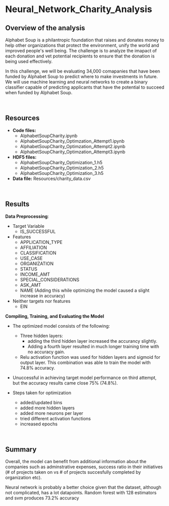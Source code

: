 # Neural_Network_Charity_Analysis

## Overview of the analysis
Alphabet Soup is a philantropic foundation that raises and donates money to help other organizations that protect the environment, unify the world and improved people's well being. The challenge is to analyze the imapact of each donation and vet potential recipients to ensure that the donation is being used effectively. 

In this challenge, we will be evaluating  34,000 comapanies that have been funded by Alphabet Soup to predict where to make investments in future. We will use machine learning and neural networks to create a binary classifier capable of predicting applicants that have the potential to succeed when funded by Alphabet Soup.

<br />

## Resources
- **Code files:** 
    - AlphabetSoupCharity.ipynb
    - AlphabetSoupCharity_Optimzation_Attempt1.ipynb
    - AlphabetSoupCharity_Optimzation_Attempt2.ipynb
    - AlphabetSoupCharity_Optimzation_Attempt3.ipynb
- **HDF5 files:**
    - AlphabetSoupCharity_Optimization_1.h5
    - AlphabetSoupCharity_Optimization_2.h5
    - AlphabetSoupCharity_Optimization_3.h5
- **Data file:** Resources/charity_data.csv

<br />

## Results

**Data Preprocessing**:
- Target Variable 
    - IS_SUCCESSFUL
- Features 
    - APPLICATION_TYPE
    - AFFILIATION
    - CLASSIFICATION
    - USE_CASE
    - ORGANIZATION
    - STATUS
    - INCOME_AMT
    - SPECIAL_CONSIDERATIONS
    - ASK_AMT
    - NAME (Adding this while optimizing the model caused a slight increase in accuracy)
- Neither targets nor features
    - EIN


**Compiling, Training, and Evaluating the Model**
- The optimized model consists of the following:
    - Three hidden layers: 
        - adding the third hidden layer increased the accurancy slightly. 
        - Adding a fourth layer resulted in much longer training time with no accuracy gain.
    - Relu activation function was used for hidden layers and sigmoid for output layer. This combination was able to train the model with 74.8% accuracy.


- Unuccessful in achieving target model performance on third attempt, but the accuracy results came close 75% (74.8%).

- Steps taken for optimization
     - added/updated bins
     - added more hidden layers
     - added more neurons per layer
     - tried different activation functions
     - increased epochs 

<br />

## Summary

Overall, the model can benefit from additional information about the companies such as adminstrative expenses, success ratio in their initiatives (# of projects taken on vs # of projects succesfully completed by organization etc). 

Neural network is probably a better choice given that the dataset, although not complicated, has a lot datapoints. Random forest with 128 estimators and svm produces 73.2% accuracy